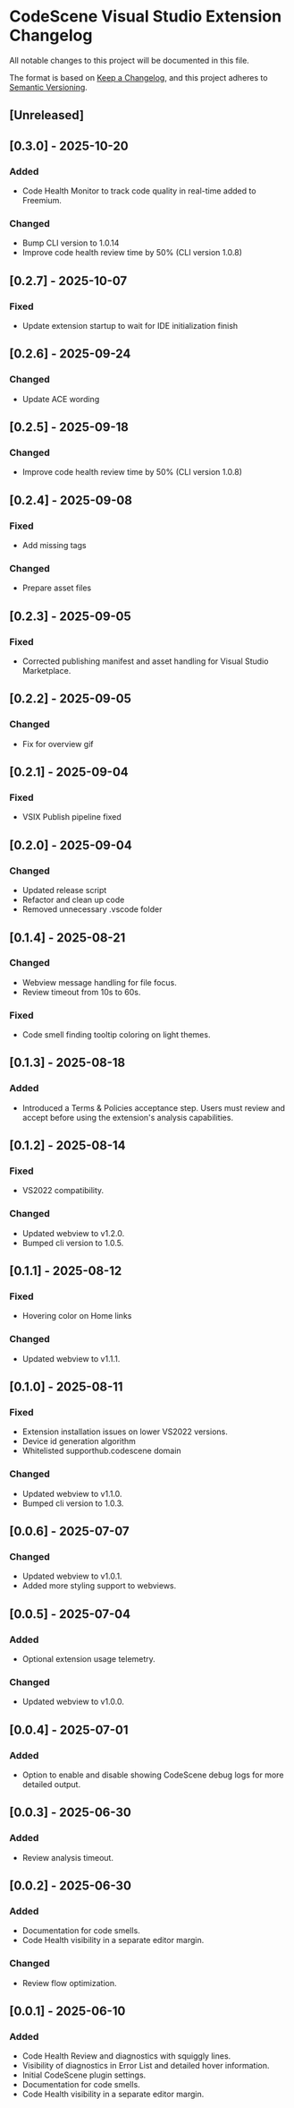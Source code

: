 ﻿# CodeScene Visual Studio Extension Changelog

All notable changes to this project will be documented in this file.

The format is based on [Keep a Changelog](https://keepachangelog.com/en/1.1.0/),
and this project adheres to [Semantic Versioning](https://semver.org/spec/v2.0.0.html).

## [Unreleased]

## [0.3.0] - 2025-10-20
### Added
- Code Health Monitor to track code quality in real-time added to Freemium.
### Changed
- Bump CLI version to 1.0.14
- Improve code health review time by 50% (CLI version 1.0.8)


## [0.2.7] - 2025-10-07
### Fixed
- Update extension startup to wait for IDE initialization finish

## [0.2.6] - 2025-09-24
### Changed
- Update ACE wording

## [0.2.5] - 2025-09-18
### Changed
- Improve code health review time by 50% (CLI version 1.0.8)

## [0.2.4] - 2025-09-08
### Fixed
- Add missing tags
### Changed
- Prepare asset files

## [0.2.3] - 2025-09-05
### Fixed
- Corrected publishing manifest and asset handling for Visual Studio Marketplace.

## [0.2.2] - 2025-09-05
### Changed
- Fix for overview gif

## [0.2.1] - 2025-09-04
### Fixed
- VSIX Publish pipeline fixed

## [0.2.0] - 2025-09-04
### Changed
- Updated release script
- Refactor and clean up code
- Removed unnecessary .vscode folder

## [0.1.4] - 2025-08-21
### Changed
- Webview message handling for file focus.
- Review timeout from 10s to 60s.
### Fixed
- Code smell finding tooltip coloring on light themes.

## [0.1.3] - 2025-08-18
### Added
- Introduced a Terms & Policies acceptance step. Users must review and accept before using the extension's analysis capabilities.

## [0.1.2] - 2025-08-14
### Fixed
- VS2022 compatibility.
### Changed
- Updated webview to v1.2.0.
- Bumped cli version to 1.0.5.

## [0.1.1] - 2025-08-12
### Fixed
- Hovering color on Home links
### Changed
- Updated webview to v1.1.1.

## [0.1.0] - 2025-08-11
### Fixed
- Extension installation issues on lower VS2022 versions.
- Device id generation algorithm
- Whitelisted supporthub.codescene domain
### Changed
- Updated webview to v1.1.0.
- Bumped cli version to 1.0.3.

## [0.0.6] - 2025-07-07
### Changed
- Updated webview to v1.0.1.
- Added more styling support to webviews.

## [0.0.5] - 2025-07-04
### Added
- Optional extension usage telemetry.
### Changed
- Updated webview to v1.0.0.

## [0.0.4] - 2025-07-01
### Added
- Option to enable and disable showing CodeScene debug logs for more detailed output.

## [0.0.3] - 2025-06-30
### Added
- Review analysis timeout.

## [0.0.2] - 2025-06-30
### Added
- Documentation for code smells.
- Code Health visibility in a separate editor margin.
### Changed
- Review flow optimization.

## [0.0.1] - 2025-06-10
### Added
- Code Health Review and diagnostics with squiggly lines.
- Visibility of diagnostics in Error List and detailed hover information.
- Initial CodeScene plugin settings.
- Documentation for code smells.
- Code Health visibility in a separate editor margin.
